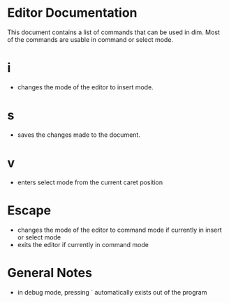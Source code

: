 # Editor Documentation
This document contains a list of commands that can be used in dim. Most of the commands are usable in command or select mode.

# i
- changes the mode of the editor to insert mode.

# s
- saves the changes made to the document.

# v
- enters select mode from the current caret position

# Escape
- changes the mode of the editor to command mode if currently in insert or select mode
- exits the editor if currently in command mode

# General Notes
- in debug mode, pressing ` automatically exists out of the program